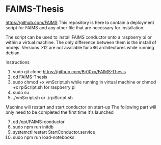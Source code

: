 # FAIMS-Thesis
https://github.com/FAIMS 
This repository is here to contain a deployment script for FAIMS and any other file that are necessary for installation

The script can be used to install FAIMS conductor onto a raspberry pi or within a virtual machine.
The only difference between them is the install of nodejs. Versions >12 are not available for x86 architectures while running debian.

Instructions
1. sudo git clone https://github.com/Br00xx/FAIMS-Thesis
3. cd FAIMS-Thesis
4. sudo chmod +x vmScript.sh while running in virtual machine or chmod +x rpiScript.sh for raspberry pi
5. sudo su
6. ./vmScript.sh or ./rpiScript.sh

Machine will restart and start conductor on start-up
The following part will only need to be completed the first time it's launched

 7. cd /opt/FAIMS-conductor
 8. sudo npm run initdb
 9. systemctl restart StartConductor.service
 10. sudo npm run load-notebooks
